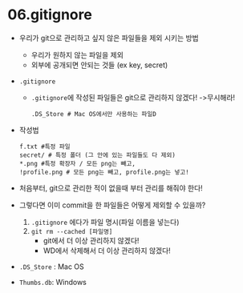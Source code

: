 # 06.gitignore

- 우리가 git으로 관리하고 싶지 않은 파일들을 제외 시키는 방법

  - 우리가 원하지 않는 파일을 제외
  - 외부에 공개되면 안되는 것들 (ex key, secret)

- `.gitignore`

  - `.gitignore`에 작성된 파일들은 git으로 관리하지 않겠다! ->무시해라!

    ```
    .DS_Store # Mac OS에서만 사용하는 파일D
    ```

- 작성법

  ```
  f.txt #특정 파일
  secret/ # 특정 폴더 (그 안에 있는 파일들도 다 제외)
  *.png #특정 확장자	/ 모든 png는 빼고,
  !profile.png # 모든 png는 빼고, profile.png는 넣고!
  ```

- 처음부터,  git으로 관리한 적이 없을때 부터 관리를 해줘야 한다!

- 그렇다면 이미 commit을 한 파일들은 어떻게 제외할 수 있을까?

  1. `.gitignore` 에다가 파일 명시(파일 이름을 넣는다)
  2. `git rm --cached [파일명]`
     - git에서 더 이상 관리하지 않겠다!
     - WD에서 삭제해서 더 이상 관리하지 않겠다!

- `.DS_Store` : Mac OS

- `Thumbs.db`: Windows